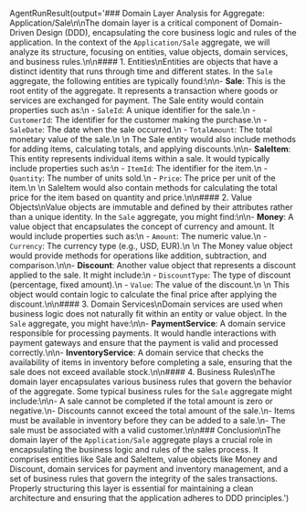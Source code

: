 AgentRunResult(output='### Domain Layer Analysis for Aggregate: Application/Sale\n\nThe domain layer is a critical component of Domain-Driven Design (DDD), encapsulating the core business logic and rules of the application. In the context of the `Application/Sale` aggregate, we will analyze its structure, focusing on entities, value objects, domain services, and business rules.\n\n#### 1. Entities\nEntities are objects that have a distinct identity that runs through time and different states. In the `Sale` aggregate, the following entities are typically found:\n\n- **Sale**: This is the root entity of the aggregate. It represents a transaction where goods or services are exchanged for payment. The Sale entity would contain properties such as:\n  - `SaleId`: A unique identifier for the sale.\n  - `CustomerId`: The identifier for the customer making the purchase.\n  - `SaleDate`: The date when the sale occurred.\n  - `TotalAmount`: The total monetary value of the sale.\n  \n  The Sale entity would also include methods for adding items, calculating totals, and applying discounts.\n\n- **SaleItem**: This entity represents individual items within a sale. It would typically include properties such as:\n  - `ItemId`: The identifier for the item.\n  - `Quantity`: The number of units sold.\n  - `Price`: The price per unit of the item.\n  \n  SaleItem would also contain methods for calculating the total price for the item based on quantity and price.\n\n#### 2. Value Objects\nValue objects are immutable and defined by their attributes rather than a unique identity. In the `Sale` aggregate, you might find:\n\n- **Money**: A value object that encapsulates the concept of currency and amount. It would include properties such as:\n  - `Amount`: The numeric value.\n  - `Currency`: The currency type (e.g., USD, EUR).\n  \n  The Money value object would provide methods for operations like addition, subtraction, and comparison.\n\n- **Discount**: Another value object that represents a discount applied to the sale. It might include:\n  - `DiscountType`: The type of discount (percentage, fixed amount).\n  - `Value`: The value of the discount.\n  \n  This object would contain logic to calculate the final price after applying the discount.\n\n#### 3. Domain Services\nDomain services are used when business logic does not naturally fit within an entity or value object. In the `Sale` aggregate, you might have:\n\n- **PaymentService**: A domain service responsible for processing payments. It would handle interactions with payment gateways and ensure that the payment is valid and processed correctly.\n\n- **InventoryService**: A domain service that checks the availability of items in inventory before completing a sale, ensuring that the sale does not exceed available stock.\n\n#### 4. Business Rules\nThe domain layer encapsulates various business rules that govern the behavior of the aggregate. Some typical business rules for the `Sale` aggregate might include:\n\n- A sale cannot be completed if the total amount is zero or negative.\n- Discounts cannot exceed the total amount of the sale.\n- Items must be available in inventory before they can be added to a sale.\n- The sale must be associated with a valid customer.\n\n### Conclusion\nThe domain layer of the `Application/Sale` aggregate plays a crucial role in encapsulating the business logic and rules of the sales process. It comprises entities like Sale and SaleItem, value objects like Money and Discount, domain services for payment and inventory management, and a set of business rules that govern the integrity of the sales transactions. Properly structuring this layer is essential for maintaining a clean architecture and ensuring that the application adheres to DDD principles.')